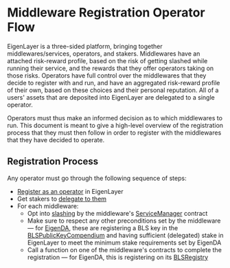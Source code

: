 # Middleware Registration Operator Flow

EigenLayer is a three-sided platform, bringing together middlewares/services, operators, and stakers. Middlewares have an attached risk-reward profile, based on the risk of getting slashed while running their service, and the rewards that they offer operators taking on those risks. Operators have full control over the middlewares that they decide to register with and run, and have an aggregated risk-reward profile of their own, based on these choices and their personal reputation. All of a users' assets that are deposited into EigenLayer are delegated to a single operator.

Operators must thus make an informed decision as to which middlewares to run. This document is meant to give a high-level overview of the registration process that they must then follow in order to register with the middlewares that they have decided to operate.

## Registration Process

Any operator must go through the following sequence of steps:
- [Register as an operator](./EigenLayer-delegation-flow.md#operator-registration) in EigenLayer
- Get stakers to [delegate to them](./EigenLayer-delegation-flow.md#staker-delegation)
- For each middleware:
    - Opt into [slashing](./EigenLayer-tech-spec.md#slasher) by the middleware's [ServiceManager](../src/interfaces/IServiceManager.sol) contract
    - Make sure to respect any other preconditions set by the middleware — for [EigenDA](https://docs.eigenda.xyz/), these are registering a BLS key in the [BLSPublicKeyCompendium](../src/interfaces/IBLSPublicKeyCompendium.sol) and having sufficient (delegated) stake in EigenLayer to meet the minimum stake requirements set by EigenDA
    - Call a function on one of the middleware's contracts to complete the registration — for EigenDA, this is registering on its [BLSRegistry](../src/interfaces/IBLSRegistry.sol)

